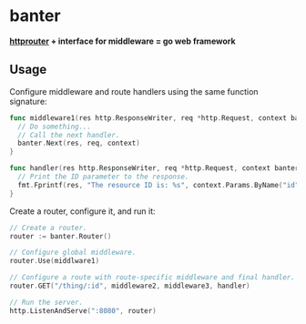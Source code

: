 # banter
**[httprouter](https://github.com/julienschmidt/httprouter) + interface for
middleware = go web framework**


## Usage

Configure middleware and route handlers using the same function signature:
```go
func middleware1(res http.ResponseWriter, req *http.Request, context banter.Context) {
  // Do something...
  // Call the next handler.
  banter.Next(res, req, context)
}

func handler(res http.ResponseWriter, req *http.Request, context banter.Context) {
  // Print the ID parameter to the response.
  fmt.Fprintf(res, "The resource ID is: %s", context.Params.ByName("id"))
}
```

Create a router, configure it, and run it:
```go
// Create a router.
router := banter.Router()

// Configure global middleware.
router.Use(middlware1)

// Configure a route with route-specific middleware and final handler.
router.GET("/thing/:id", middleware2, middleware3, handler)

// Run the server.
http.ListenAndServe(":8080", router)
```
